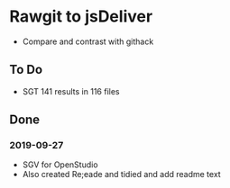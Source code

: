 # Rawgit to jsDeliver

* Compare and contrast with githack

## To Do

* SGT 141 results in 116 files


## Done

### 2019-09-27

* SGV for OpenStudio
* Also created Re;eade and tidied and add readme text



